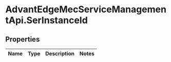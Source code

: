 # AdvantEdgeMecServiceManagementApi.SerInstanceId

## Properties
Name | Type | Description | Notes
------------ | ------------- | ------------- | -------------


